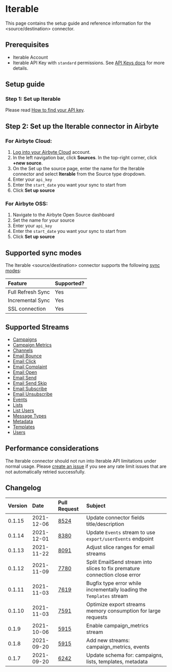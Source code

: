 # Iterable

This page contains the setup guide and reference information for the <connector name> <source/destination> connector.

## Prerequisites

* Iterable Account
* Iterable API Key with `standard` permissions. See [API Keys docs](https://support.iterable.com/hc/en-us/articles/360043464871-API-Keys-) for more details.

## Setup guide
### Step 1: Set up Iterable

Please read [How to find your API key](https://support.iterable.com/hc/en-us/articles/360043464871-API-Keys-#creating-api-keys).

## Step 2: Set up the Iterable connector in Airbyte
### For Airbyte Cloud:

1. [Log into your Airbyte Cloud](https://cloud.airbyte.io/workspaces) account.
2. In the left navigation bar, click **Sources**. In the top-right corner, click **+new source**.
3. On the Set up the source page, enter the name for the Iterable connector and select **Iterable** from the Source type dropdown. 
4. Enter your `api_key`
5. Enter the `start_date` you want your sync to start from
6. Click **Set up source**

### For Airbyte OSS:

1. Navigate to the Airbyte Open Source dashboard
2. Set the name for your source 
3. Enter your `api_key`
4. Enter the `start_date` you want your sync to start from
5. Click **Set up source**

## Supported sync modes

The Iterable <source/destination> connector supports the following [sync modes](https://docs.airbyte.com/cloud/core-concepts#connection-sync-modes):

| Feature           | Supported? |
| :---------------- | :--------- |
| Full Refresh Sync | Yes        |
| Incremental Sync  | Yes        |
| SSL connection    | Yes        |

## Supported Streams

* [Campaigns](https://api.iterable.com/api/docs#campaigns_campaigns)
* [Campaign Metrics](https://api.iterable.com/api/docs#campaigns_metrics)
* [Channels](https://api.iterable.com/api/docs#channels_channels)
* [Email Bounce](https://api.iterable.com/api/docs#export_exportDataJson)
* [Email Click](https://api.iterable.com/api/docs#export_exportDataJson)
* [Email Complaint](https://api.iterable.com/api/docs#export_exportDataJson)
* [Email Open](https://api.iterable.com/api/docs#export_exportDataJson)
* [Email Send](https://api.iterable.com/api/docs#export_exportDataJson)
* [Email Send Skip](https://api.iterable.com/api/docs#export_exportDataJson)
* [Email Subscribe](https://api.iterable.com/api/docs#export_exportDataJson)
* [Email Unsubscribe](https://api.iterable.com/api/docs#export_exportDataJson)
* [Events](https://api.iterable.com/api/docs#events_User_events)
* [Lists](https://api.iterable.com/api/docs#lists_getLists)
* [List Users](https://api.iterable.com/api/docs#lists_getLists_0)
* [Message Types](https://api.iterable.com/api/docs#messageTypes_messageTypes)
* [Metadata](https://api.iterable.com/api/docs#metadata_list_tables)
* [Templates](https://api.iterable.com/api/docs#templates_getTemplates)
* [Users](https://api.iterable.com/api/docs#export_exportDataJson)

## Performance considerations

The Iterable connector should not run into Iterable API limitations under normal usage. 
Please [create an issue](https://github.com/airbytehq/airbyte/issues) if you see any rate limit issues that are not automatically retried successfully.

## Changelog

| Version | Date       | Pull Request                                           | Subject                                                                    |
| :------ | :--------- | :----------------------------------------------------- | :------------------------------------------------------------------------- |
| 0.1.15  | 2021-12-06 | [8524](https://github.com/airbytehq/airbyte/pull/8524) | Update connector fields title/description                                  |
| 0.1.14  | 2021-12-01 | [8380](https://github.com/airbytehq/airbyte/pull/8380) | Update `Events` stream to use `export/userEvents` endpoint                 |
| 0.1.13  | 2021-11-22 | [8091](https://github.com/airbytehq/airbyte/pull/8091) | Adjust slice ranges for email streams                                      |
| 0.1.12  | 2021-11-09 | [7780](https://github.com/airbytehq/airbyte/pull/7780) | Split EmailSend stream into slices to fix premature connection close error |
| 0.1.11  | 2021-11-03 | [7619](https://github.com/airbytehq/airbyte/pull/7619) | Bugfix type error while incrementally loading the `Templates` stream       |
| 0.1.10  | 2021-11-03 | [7591](https://github.com/airbytehq/airbyte/pull/7591) | Optimize export streams memory consumption for large requests              |
| 0.1.9   | 2021-10-06 | [5915](https://github.com/airbytehq/airbyte/pull/5915) | Enable campaign_metrics stream                                             |
| 0.1.8   | 2021-09-20 | [5915](https://github.com/airbytehq/airbyte/pull/5915) | Add new streams: campaign_metrics, events                                  |
| 0.1.7   | 2021-09-20 | [6242](https://github.com/airbytehq/airbyte/pull/6242) | Update schema for: campaigns, lists, templates, metadata                   |
